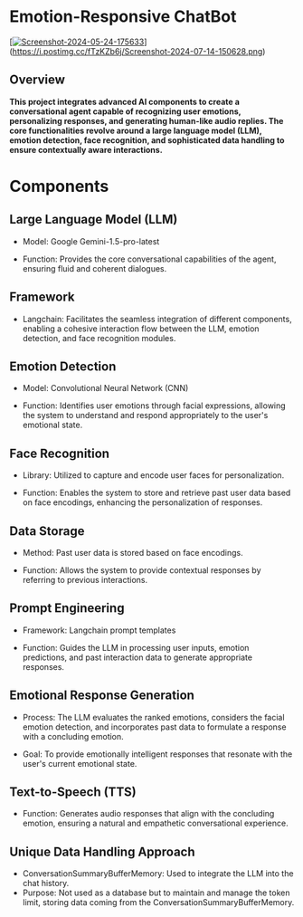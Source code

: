 # Emotion-Responsive ChatBot

[[![Screenshot-2024-05-24-175633](https://github.com/AhamedDScience/Emotion-Responsive-LLM/assets/167436292/c71206da-fec5-44ee-9289-2b021c2a2da9)](https://postimg.cc/rzHWNqyK)](https://i.postimg.cc/fTzKZb6j/Screenshot-2024-07-14-150628.png)


## Overview

**This project integrates advanced AI components to create a conversational agent capable of recognizing user emotions, personalizing responses, and generating human-like audio replies. The core functionalities revolve around a large language model (LLM), emotion detection, face recognition, and sophisticated data handling to ensure contextually aware interactions.**

# Components

## Large Language Model (LLM)
+ Model: Google Gemini-1.5-pro-latest

+ Function: Provides the core conversational capabilities of the agent, ensuring fluid and coherent dialogues.
  
## Framework

+ Langchain: Facilitates the seamless integration of different components, enabling a cohesive interaction flow between the LLM, emotion detection, and face recognition modules.

## Emotion Detection

+ Model: Convolutional Neural Network (CNN)

+ Function: Identifies user emotions through facial expressions, allowing the system to understand and respond appropriately to the user's emotional state.

## Face Recognition

+ Library: Utilized to capture and encode user faces for personalization.

+ Function: Enables the system to store and retrieve past user data based on face encodings, enhancing the personalization of responses.

## Data Storage

+ Method: Past user data is stored based on face encodings.

+ Function: Allows the system to provide contextual responses by referring to previous interactions.

## Prompt Engineering

+ Framework: Langchain prompt templates

+ Function: Guides the LLM in processing user inputs, emotion predictions, and past interaction data to generate appropriate responses.

## Emotional Response Generation

+ Process: The LLM evaluates the ranked emotions, considers the facial emotion detection, and incorporates past data to formulate a response with a concluding
  emotion.

+ Goal: To provide emotionally intelligent responses that resonate with the user's current emotional state.

## Text-to-Speech (TTS)

+ Function: Generates audio responses that align with the concluding emotion, ensuring a natural and empathetic conversational experience.

## Unique Data Handling Approach
 
+ ConversationSummaryBufferMemory: Used to integrate the LLM into the chat history.
+ Purpose: Not used as a database but to maintain and manage the token limit, storing data coming from the ConversationSummaryBufferMemory.
